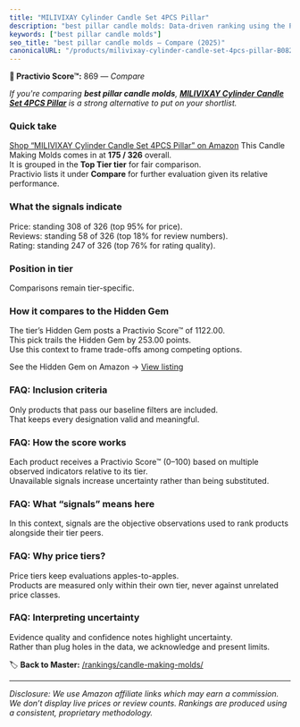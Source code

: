 ```yaml
---
title: "MILIVIXAY Cylinder Candle Set 4PCS Pillar"
description: "best pillar candle molds: Data-driven ranking using the Practivio Score™. Positioned by quality, value, demand, findability, momentum."
keywords: ["best pillar candle molds"]
seo_title: "best pillar candle molds — Compare (2025)"
canonicalURL: "/products/milivixay-cylinder-candle-set-4pcs-pillar-B082W7VLF6/"
---
```


**🛒 Practivio Score™:** 869 — _Compare_


*If you're comparing **best pillar candle molds**, **[MILIVIXAY Cylinder Candle Set 4PCS Pillar](https://www.amazon.com/dp/B082W7VLF6?tag=practivio-20)** is a strong alternative to put on your shortlist.*
### Quick take
[Shop “MILIVIXAY Cylinder Candle Set 4PCS Pillar” on Amazon](https://www.amazon.com/dp/B082W7VLF6?tag=practivio-20)
This Candle Making Molds comes in at **175 / 326** overall.  
It is grouped in the **Top Tier tier** for fair comparison.  
Practivio lists it under **Compare** for further evaluation given its relative performance.

### What the signals indicate
Price: standing 308 of 326 (top 95% for price).  
Reviews: standing 58 of 326 (top 18% for review numbers).  
Rating: standing 247 of 326 (top 76% for rating quality).  

### Position in tier
Comparisons remain tier-specific.

### How it compares to the Hidden Gem
The tier’s Hidden Gem posts a Practivio Score™ of 1122.00.  
This pick trails the Hidden Gem by 253.00 points.  
Use this context to frame trade-offs among competing options.  

See the Hidden Gem on Amazon → [View listing](https://www.amazon.com/dp/B07WRDQ373?tag=practivio-20)

### FAQ: Inclusion criteria
Only products that pass our baseline filters are included.  
That keeps every designation valid and meaningful.

### FAQ: How the score works
Each product receives a Practivio Score™ (0–100) based on multiple observed indicators relative to its tier.  
Unavailable signals increase uncertainty rather than being substituted.

### FAQ: What “signals” means here
In this context, signals are the objective observations used to rank products alongside their tier peers.

### FAQ: Why price tiers?
Price tiers keep evaluations apples-to-apples.  
Products are measured only within their own tier, never against unrelated price classes.

### FAQ: Interpreting uncertainty
Evidence quality and confidence notes highlight uncertainty.  
Rather than plug holes in the data, we acknowledge and present limits.

<!-- Missing template for Compare/CompareWithinPriceClass -->


🏷️ **Back to Master:** [/rankings/candle-making-molds/](/rankings/candle-making-molds/)

---
_Disclosure: We use Amazon affiliate links which may earn a commission. We don’t display live prices or review counts. Rankings are produced using a consistent, proprietary methodology._
